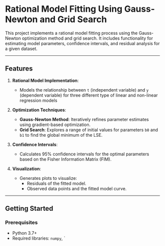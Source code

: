 # Rational Model Fitting Using Gauss-Newton and Grid Search

This project implements a rational model fitting process using the Gauss-Newton optimization method and grid search. It includes functionality for estimating model parameters, confidence intervals, and residual analysis for a given dataset.

---

## Features

1. **Rational Model Implementation**:
   - Models the relationship between `t` (independent variable) and `y` (dependent variable) for three different type of linear and non-linear regression models
     

2. **Optimization Techniques**:
   - **Gauss-Newton Method**: Iteratively refines parameter estimates using gradient-based optimization.
   - **Grid Search**: Explores a range of initial values for parameters `b0` and `b1` to find the global minimum of the LSE.

3. **Confidence Intervals**:
   - Calculates 95% confidence intervals for the optimal parameters based on the Fisher Information Matrix (FIM).

4. **Visualization**:
   - Generates plots to visualize:
     - Residuals of the fitted model.
     - Observed data points and the fitted model curve.

---

## Getting Started

### Prerequisites

- Python 3.7+
- Required libraries: `numpy`, `

